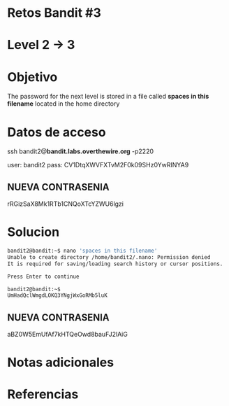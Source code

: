 # Retos Bandit  #3
# Level 2 -> 3

# Objetivo
The password for the next level is stored in a file called **spaces in this filename** located in the home directory

# Datos de acceso
ssh bandit2@**bandit.labs.overthewire.org** -p2220

user: bandit2
pass: CV1DtqXWVFXTvM2F0k09SHz0YwRINYA9

## NUEVA CONTRASENIA
rRGizSaX8Mk1RTb1CNQoXTcYZWU6lgzi

# Solucion 
```bash
bandit2@bandit:~$ nano 'spaces in this filename' 
Unable to create directory /home/bandit2/.nano: Permission denied
It is required for saving/loading search history or cursor positions.

Press Enter to continue

bandit2@bandit:~$ 
UmHadQclWmgdLOKQ3YNgjWxGoRMb5luK
```

##  NUEVA CONTRASENIA
aBZ0W5EmUfAf7kHTQeOwd8bauFJ2lAiG


# Notas adicionales

# Referencias 